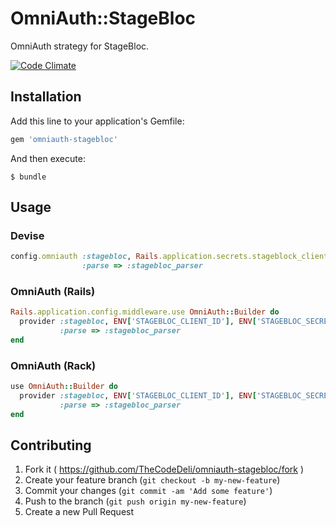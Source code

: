 # OmniAuth::StageBloc

OmniAuth strategy for StageBloc.

<!-- trying to be funny, sort of -->
[![Code Climate](https://codeclimate.com/github/TheCodeDeli/omniauth-stagebloc/badges/gpa.svg)](https://codeclimate.com/github/TheCodeDeli/omniauth-stagebloc)

## Installation

Add this line to your application's Gemfile:

```ruby
gem 'omniauth-stagebloc'
```

And then execute:

    $ bundle

## Usage

### Devise

```ruby
config.omniauth :stagebloc, Rails.application.secrets.stageblock_client_id, Rails.application.secrets.stageblock_secret,
                :parse => :stagebloc_parser
```

### OmniAuth (Rails)

```ruby
Rails.application.config.middleware.use OmniAuth::Builder do
  provider :stagebloc, ENV['STAGEBLOC_CLIENT_ID'], ENV['STAGEBLOC_SECRET'],
           :parse => :stagebloc_parser
end
```

### OmniAuth (Rack)

```ruby
use OmniAuth::Builder do
  provider :stagebloc, ENV['STAGEBLOC_CLIENT_ID'], ENV['STAGEBLOC_SECRET'],
           :parse => :stagebloc_parser
end
```

## Contributing

1. Fork it ( https://github.com/TheCodeDeli/omniauth-stagebloc/fork )
2. Create your feature branch (`git checkout -b my-new-feature`)
3. Commit your changes (`git commit -am 'Add some feature'`)
4. Push to the branch (`git push origin my-new-feature`)
5. Create a new Pull Request
